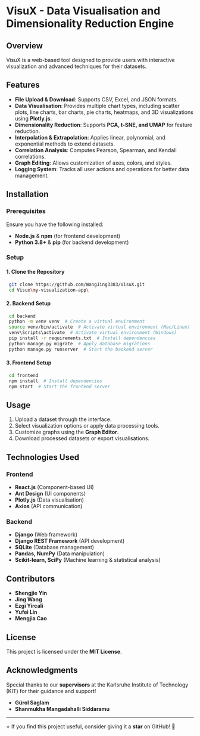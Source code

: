 # VisuX - Data Visualisation and Dimensionality Reduction Engine

## Overview
VisuX is a web-based tool designed to provide users with interactive visualization and advanced techniques for their datasets.

## Features
- **File Upload & Download**: Supports CSV, Excel, and JSON formats.
- **Data Visualisation**: Provides multiple chart types, including scatter plots, line charts, bar charts, pie charts, heatmaps, and 3D visualizations using **Plotly.js**.
- **Dimensionality Reduction**: Supports **PCA, t-SNE, and UMAP** for feature reduction.
- **Interpolation & Extrapolation**: Applies linear, polynomial, and exponential methods to extend datasets.
- **Correlation Analysis**: Computes Pearson, Spearman, and Kendall correlations.
- **Graph Editing**: Allows customization of axes, colors, and styles.
- **Logging System**: Tracks all user actions and operations for better data management.

## Installation
### Prerequisites
Ensure you have the following installed:
- **Node.js** & **npm** (for frontend development)
- **Python 3.8+** & **pip** (for backend development)

### Setup
#### 1. Clone the Repository
```sh
 git clone https://github.com/WangJing3383/VisuX.git
 cd Visux\my-visualization-app\
```
#### 2. Backend Setup
```sh
 cd backend
 python -m venv venv  # Create a virtual environment
 source venv/bin/activate  # Activate virtual environment (Mac/Linux)
 venv\Scripts\activate  # Activate virtual environment (Windows)
 pip install -r requirements.txt  # Install dependencies
 python manage.py migrate  # Apply database migrations
 python manage.py runserver  # Start the backend server
```
#### 3. Frontend Setup
```sh
 cd frontend
 npm install  # Install dependencies
 npm start  # Start the frontend server
```

## Usage
1. Upload a dataset through the interface.
2. Select visualization options or apply data processing tools.
3. Customize graphs using the **Graph Editor**.
3. Download processed datasets or export visualisations.

## Technologies Used
### Frontend
- **React.js** (Component-based UI)
- **Ant Design** (UI components)
- **Plotly.js** (Data visualisation)
- **Axios** (API communication)

### Backend
- **Django** (Web framework)
- **Django REST Framework** (API development)
- **SQLite** (Database management)
- **Pandas, NumPy** (Data manipulation)
- **Scikit-learn, SciPy** (Machine learning & statistical analysis)

## Contributors
- **Shengjie Yin**  
- **Jing Wang**  
- **Ezgi Yircali**  
- **Yufei Lin**  
- **Mengjia Cao**  

## License
This project is licensed under the **MIT License**.

## Acknowledgments
Special thanks to our **supervisors** at the Karlsruhe Institute of Technology (KIT) for their guidance and support!
- **Gürol Saglam**  
- **Shanmukha Mangadahalli Siddaramu** 
---
⭐ If you find this project useful, consider giving it a **star** on GitHub! 🚀

